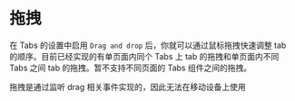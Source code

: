 # 拖拽

在 Tabs 的设置中启用 `Drag and drop` 后，你就可以通过鼠标拖拽快速调整 tab 的顺序。目前已经实现的有单页面内同个 Tabs 上 tab 的拖拽和单页面内不同 Tabs 之间 tab 的拖拽。暂不支持不同页面的 Tabs 组件之间的拖拽。

拖拽是通过监听 drag 相关事件实现的，因此无法在移动设备上使用
